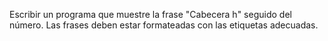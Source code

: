 Escribir un programa que muestre la frase "Cabecera h" seguido del número. Las frases deben estar formateadas con las etiquetas adecuadas.